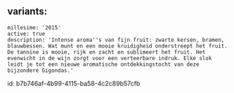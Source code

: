 variants:
  -
    millesime: '2015'
    active: true
    description: 'Intense aroma''s van fijn fruit: zwarte kersen, bramen, blauwbessen. Wat munt en een mooie kruidigheid onderstreept het fruit. De tannine is mooie, rijk en zacht en sublimeert het fruit. Het evenwicht in de wijn zorgt voor een verteerbare indruk. Elke slok leidt je tot een nieuwe aromatische ontdekkingstocht van deze bijzondere Gigondas.'
id: b7b746af-4b99-4115-ba58-4c2c89b57cfb
